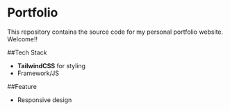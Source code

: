 # Portfolio
This repository containa the source code for my personal portfolio website. Welcome!!

##Tech Stack
- **TailwindCSS** for styling
- Framework/JS

##Feature
- Responsive design 
